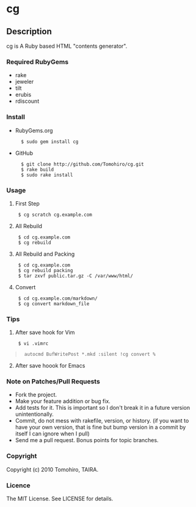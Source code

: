 cg
================================================================================

Description
--------------------------------------------------------------------------------

cg is A Ruby based HTML "contents generator".


### Required RubyGems

- rake
- jeweler
- tilt
- erubis
- rdiscount


### Install

- RubyGems.org

        $ sudo gem install cg

- GitHub

        $ git clone http://github.com/Tomohiro/cg.git
        $ rake build
        $ sudo rake install


### Usage

1. First Step

        $ cg scratch cg.example.com

2. All Rebuild

        $ cd cg.example.com
        $ cg rebuild

3. All Rebuild and Packing

        $ cd cg.example.com
        $ cg rebuild packing
        $ tar zxvf public.tar.gz -C /var/www/html/

3. Convert

        $ cd cg.example.com/markdown/
        $ cg convert markdown_file


### Tips

1. After save hook for Vim

        $ vi .vimrc
>      autocmd BufWritePost *.mkd :silent !cg convert %

2. After save hoook for Emacs


### Note on Patches/Pull Requests
 
- Fork the project.
- Make your feature addition or bug fix.
- Add tests for it. This is important so I don't break it in a
  future version unintentionally.
- Commit, do not mess with rakefile, version, or history.
  (if you want to have your own version, that is fine but bump version in a commit by itself I can ignore when I pull)
- Send me a pull request. Bonus points for topic branches.


### Copyright

Copyright (c) 2010 Tomohiro, TAIRA. 


### Licence

The MIT License. See LICENSE for details.
